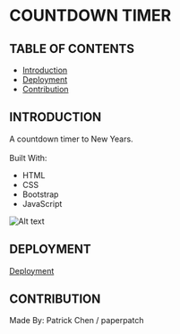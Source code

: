 # COUNTDOWN TIMER

## TABLE OF CONTENTS

* [Introduction](#introduction)
* [Deployment](#deployment)
* [Contribution](#contribution)

## INTRODUCTION

A countdown timer to New Years.
<br/>
<br/>
Built With:

- HTML
- CSS
- Bootstrap
- JavaScript

![Alt text](./assets/images/screenshot-homepage.png "detail webpage") 

## DEPLOYMENT

[Deployment](https://paperpatch.github.io/countdown_timer/)

## CONTRIBUTION

Made By: Patrick Chen / paperpatch
